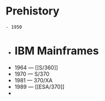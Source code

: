 # Prehistory
	- 1950
- # IBM Mainframes
- 1964 — [[S/360]]
- 1970 — S/370
- 1981 — 370/XA
- 1989 — [[ESA/370]]
-